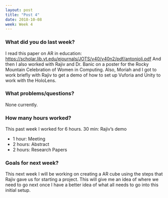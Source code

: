 ```yaml
---
layout: post
title: "Post 4"
date: 2018-10-08
week: Week 4
---
```



### What did you do last week?
I read this paper on AR in education: https://scholar.lib.vt.edu/ejournals/JOTS/v40/v40n2/pdf/antonioli.pdf
And then I also worked with Rajiv and Dr. Banic on a poster for the Rocky Mountain Celebration of Women in Computing.
Also, Moriah and I got to work briefly with Rajiv to get a demo of how to set up Vuforia and Unity to work with the HoloLens.

### What problems/questions?
None currently.

### How many hours worked?
This past week I worked for 6 hours. 
30 min: Rajiv’s demo
* 1 hour: Meeting
* 2 hours: Abstract
* 2 hours: Research Papers

### Goals for next week?
This next week I will be working on creating a AR cube using the steps that Rajiv gave us for starting a project. This will give me an idea of where we need to go next once I have a better idea of what all needs to go into this initial setup.
